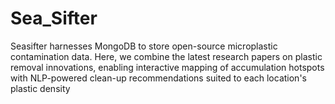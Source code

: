 # Sea_Sifter
Seasifter harnesses MongoDB to store open-source microplastic contamination data. Here, we combine the latest research papers on plastic removal innovations, enabling interactive mapping of accumulation hotspots with NLP-powered clean-up recommendations suited to each location's plastic density
